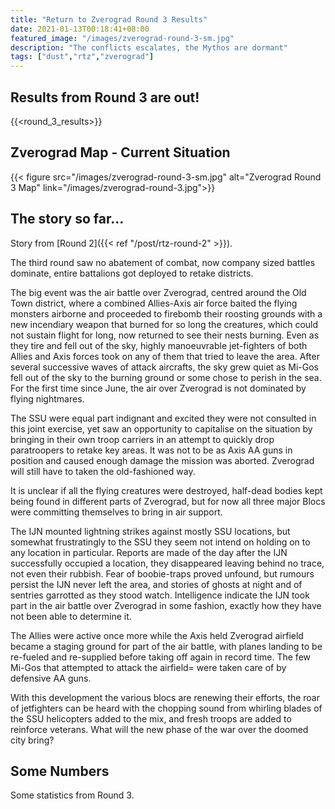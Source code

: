 ```yaml
---
title: "Return to Zverograd Round 3 Results"
date: 2021-01-13T00:18:41+08:00
featured_image: "/images/zverograd-round-3-sm.jpg"
description: "The conflicts escalates, the Mythos are dormant"
tags: ["dust","rtz","zverograd"]
---
```

## Results from Round 3 are out!
{{<round_3_results>}}

## Zverograd Map  - Current Situation
{{< figure src="/images/zverograd-round-3-sm.jpg" alt="Zverograd Round 3 Map" link="/images/zverograd-round-3.jpg">}}

## The story so far...
Story from [Round 2]({{< ref "/post/rtz-round-2" >}}).

The third round saw no abatement of combat, now company sized battles dominate, entire battalions got deployed to retake districts.

The big event was the air battle over Zverograd, centred around the Old Town district, where a combined Allies-Axis air force baited the flying monsters airborne and proceeded to firebomb their roosting grounds with a new incendiary weapon that burned for so long the creatures, which could not sustain flight for long, now returned to see their nests burning. Even as they tire and fell out of the sky, highly manoeuvrable jet-fighters of both Allies and Axis forces took on any of them that tried to leave the area. After several successive waves of attack aircrafts, the sky grew quiet as Mi-Gos fell out of the sky to the burning ground or some chose to perish in the sea. For the first time since June, the air over Zverograd is not dominated by flying nightmares.

The SSU were equal part indignant and excited they were not consulted in this joint exercise, yet saw an opportunity to capitalise on the situation by bringing in their own troop carriers in an attempt to quickly drop paratroopers to retake key areas. It was not to be as Axis AA guns in position and caused enough damage the mission was aborted. Zverograd will still have to taken the old-fashioned way.

It is unclear if all the flying creatures were destroyed, half-dead bodies kept being found in different parts of Zverograd, but for now all three major Blocs were committing themselves to bring in air support.

The IJN mounted lightning strikes against mostly SSU locations, but somewhat frustratingly to the SSU they seem not intend on holding on to any location in particular. Reports are made of the day after the IJN successfully occupied a location, they disappeared leaving behind no trace, not even their rubbish. Fear of boobie-traps proved unfound, but rumours persist the IJN never left the area, and stories of ghosts at night and of sentries garrotted as they stood watch. Intelligence indicate the IJN took part in the air battle over Zverograd in some fashion, exactly how they have not been able to determine it.

The Allies were active once more while the Axis held Zverograd airfield became a staging ground for part of the air battle, with planes landing to be re-fueled and re-supplied before taking off again in record time. The few Mi-Gos that attempted to attack the airfield= were taken care of by defensive AA guns.

With this development the various blocs are renewing their efforts, the roar of jetfighters can be heard with the chopping sound from whirling blades of the SSU helicopters added to the mix, and fresh troops are added to reinforce veterans. What will the new phase of the war over the doomed city bring?

## Some Numbers
Some statistics from Round 3.
